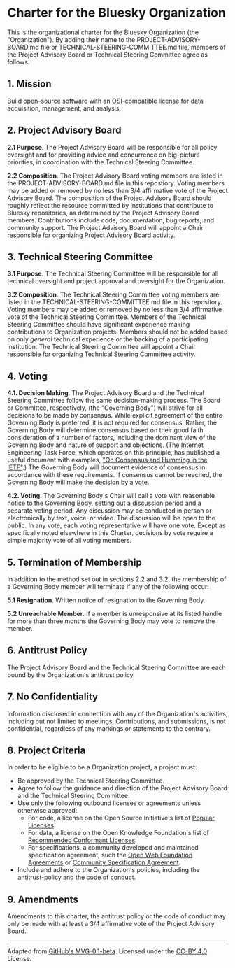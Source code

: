# Charter for the Bluesky Organization

This is the organizational charter for the Bluesky Organization (the "Organization"). By adding their name to the PROJECT-ADVISORY-BOARD.md file or TECHNICAL-STEERING-COMMITTEE.md file, members of the Project Advisory Board or Technical Steering Committee agree as follows.

## 1. Mission

Build open-source software with an [OSI-compatible license](https://opensource.org/licenses) for data acquisition, management, and analysis.

## 2. Project Advisory Board

**2.1 Purpose**. The Project Advisory Board will be responsible for all policy oversight and for providing advice and concurrence on big-picture priorities, in coordination with the Technical Steering Committee.

**2.2 Composition**. The Project Advisory Board voting members are listed in the PROJECT-ADVISORY-BOARD.md file in this repostiory.  Voting members may be added or removed by no less than 3/4 affirmative vote of the Project Advisory Board.  The composition of the Project Advisory Board should roughly reflect the resource committed by institutions that contribute to Bluesky repositories, as determined by the Project Advisory Board members.  Contributions include code, documentation, bug reports, and community support.  The Project Advisory Board will appoint a Chair responsible for organizing Project Advisory Board activity.

## 3. Technical Steering Committee

**3.1 Purpose**. The Technical Steering Committee will be responsible for all technical oversight and project approval and oversight for the Organization.

**3.2 Composition**. The Technical Steering Committee voting members are listed in the TECHNICAL-STEERING-COMMITTEE.md file in this repository.  Voting members may be added or removed by no less than 3/4 affirmative vote of the Technical Steering Committee.  Members of the Technical Steering Committee should have significant experience making contributions to Organization projects. Members should not be added based on only _general_ technical experience or the backing of a participating institution. The Technical Steering Committee will appoint a Chair responsible for organizing Technical Steering Committee activity.

## 4. Voting

**4.1. Decision Making**. The Project Advisory Board and the Technical Steering Committee follow the same decision-making process. The Board or Committee, respectively, (the "Governing Body") will strive for all decisions to be made by consensus. While explicit agreement of the entire Governing Body is preferred, it is not required for consensus. Rather, the Governing Body will determine consensus based on their good faith consideration of a number of factors, including the dominant view of the Governing Body and nature of support and objections. (The Internet Engineering Task Force, which operates on this principle, has published a useful document with examples, ["On Consensus and Humming in the IETF"](https://tools.ietf.org/id/draft-resnick-on-consensus-01.html).) The Governing Body will document evidence of consensus in accordance with these requirements. If consensus cannot be reached, the Governing Body will make the decision by a vote.

**4.2. Voting**. The Governing Body's Chair will call a vote with reasonable notice to the Governing Body, setting out a discussion period and a separate voting period. Any discussion may be conducted in person or electronically by text, voice, or video. The discussion will be open to the public. In any vote, each voting representative will have one vote. Except as specifically noted elsewhere in this Charter, decisions by vote require a simple majority vote of all voting members.

## 5. Termination of Membership

In addition to the method set out in sections 2.2 and 3.2, the membership of a Governing Body member will terminate if any of the following occur:

**5.1 Resignation**. Written notice of resignation to the Governing Body.

**5.2 Unreachable Member**. If a member is unresponsive at its listed handle for more than three months the Governing Body may vote to remove the member.

## 6. Antitrust Policy

The Project Advisory Board and the Technical Steering Committee are each bound by the Organization's antitrust policy.

## 7. No Confidentiality

Information disclosed in connection with any of the Organization's activities, including but not limited to meetings, Contributions, and submissions, is not confidential, regardless of any markings or statements to the contrary.

## 8. Project Criteria

In order to be eligible to be a Organization project, a project must:

* Be approved by the Technical Steering Committee.
* Agree to follow the guidance and direction of the Project Advisory Board and the Technical Steering Committee.
* Use only the following outbound licenses or agreements unless otherwise approved:
  - For code, a license on the Open Source Initiative's list of [Popular Licenses](https://opensource.org/licenses).
  - For data, a license on the Open Knowledge Foundation's list of [Recommended Conformant Licenses](http://opendefinition.org/licenses/).
  - For specifications, a community developed and maintained specification agreement, such the [Open Web Foundation Agreements](http://www.openwebfoundation.org/legal) or [Community Specification Agreement](https://github.com/CommunitySpecification/1.0).
* Include and adhere to the Organization's policies, including the antitrust-policy and the code of conduct.

## 9. Amendments

Amendments to this charter, the antitrust policy or the code of conduct may only be made with at least a 3/4 affirmative vote of the Project Advisory Board.

---
Adapted from [GitHub's MVG-0.1-beta](https://github.com/github/MVG). Licensed under the [CC-BY 4.0](https://creativecommons.org/licenses/by-sa/4.0/) License.
